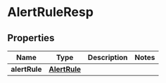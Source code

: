 # AlertRuleResp

## Properties
Name | Type | Description | Notes
------------ | ------------- | ------------- | -------------
**alertRule** | [**AlertRule**](AlertRule.md) |  | 
